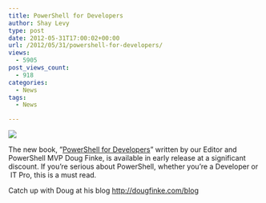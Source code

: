 ```yaml
---
title: PowerShell for Developers
author: Shay Levy
type: post
date: 2012-05-31T17:00:02+00:00
url: /2012/05/31/powershell-for-developers/
views:
  - 5905
post_views_count:
  - 918
categories:
  - News
tags:
  - News

---
```

![](/images/PS4Developers.jpg)

The new book, ”[PowerShell for Developers][1]” written by our Editor and PowerShell MVP Doug Finke, is available in early release at a significant discount. If you’re serious about PowerShell, whether you&#8217;re a Developer or  IT Pro, this is a must read.

Catch up with Doug at his blog <a href="http://dougfinke.com/blog" target="_blank">http://dougfinke.com/blog</a>

[1]: http://shop.oreilly.com/product/0636920024491.do